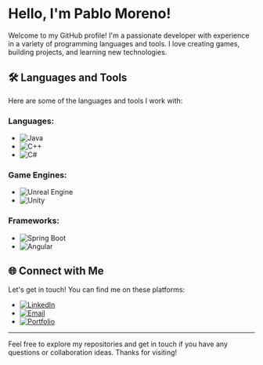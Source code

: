 # Hello, I'm Pablo Moreno!

Welcome to my GitHub profile! I'm a passionate developer with experience in a variety of programming languages and tools. I love creating games, building projects, and learning new technologies.

## 🛠️ Languages and Tools

Here are some of the languages and tools I work with:

### Languages:
- ![Java](https://img.shields.io/badge/Java-007396?style=for-the-badge&logo=java&logoColor=white)
- ![C++](https://img.shields.io/badge/C++-00599C?style=for-the-badge&logo=cplusplus&logoColor=white)
- ![C#](https://img.shields.io/badge/C%23-239120?style=for-the-badge&logo=csharp&logoColor=white)
  
### Game Engines:
- ![Unreal Engine](https://img.shields.io/badge/Unreal%20Engine%205-0E1128?style=for-the-badge&logo=unrealengine&logoColor=white)
- ![Unity](https://img.shields.io/badge/Unity-000000?style=for-the-badge&logo=unity&logoColor=white)
  
### Frameworks:
- ![Spring Boot](https://img.shields.io/badge/Spring%20Boot-6DB33F?style=for-the-badge&logo=springboot&logoColor=white)
- ![Angular](https://img.shields.io/badge/Angular-DD0031?style=for-the-badge&logo=angular&logoColor=white)

## 🌐 Connect with Me

Let's get in touch! You can find me on these platforms:

- [![LinkedIn](https://img.shields.io/badge/LinkedIn-0077B5?style=for-the-badge&logo=linkedin&logoColor=white)](https://linkedin.com/in/pablom3d)
- [![Email](https://img.shields.io/badge/Email-D14836?style=for-the-badge&logo=gmail&logoColor=white)](mailto:pablo.morenoma@gmail.com)
- [![Portfolio](https://img.shields.io/badge/Portfolio-FF5722?style=for-the-badge&logo=About.me&logoColor=white)](https://pablomorenoma.wixsite.com/portfolio)
  
---

Feel free to explore my repositories and get in touch if you have any questions or collaboration ideas. Thanks for visiting!

<!---
wPabloxd/wPabloxd is a ✨ special ✨ repository because its `README.md` (this file) appears on your GitHub profile.
You can click the Preview link to take a look at your changes.
--->
